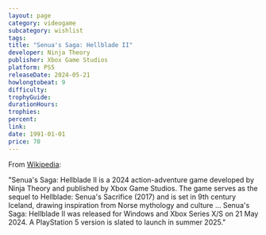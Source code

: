 ```yaml
---
layout: page
category: videogame
subcategory: wishlist
tags:
title: "Senua's Saga: Hellblade II"
developer: Ninja Theory
publisher: Xbox Game Studios
platform: PS5
releaseDate: 2024-05-21
howlongtobeat: 9
difficulty:
trophyGuide:
durationHours:
trophies:
percent:
link:
date: 1991-01-01
price: 70
---
```


From [Wikipedia](https://en.wikipedia.org/wiki/Senua%27s_Saga:_Hellblade_II):

"Senua's Saga: Hellblade II is a 2024 action-adventure game developed by Ninja Theory and published by Xbox Game Studios. The game serves as the sequel to Hellblade: Senua's Sacrifice (2017) and is set in 9th century Iceland, drawing inspiration from Norse mythology and culture ... Senua's Saga: Hellblade II was released for Windows and Xbox Series X/S on 21 May 2024. A PlayStation 5 version is slated to launch in summer 2025."
